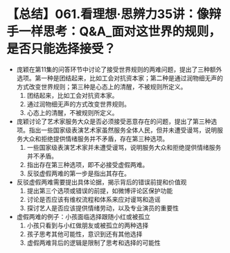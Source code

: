 # 【总结】061.看理想·思辨力35讲：像辩手一样思考：Q&A_面对这世界的规则，是否只能选择接受？

-   庞颖在第11集的问答环节中讨论了接受世界规则的两难问题，提出了三种额外选项。第一种是团结起来，比如工会对抗资本家；第二种是通过润物细无声的方式改变世界规则；第三种是心态上的清醒，不被规则所定义。
    1.  团结起来，比如工会对抗资本家。
    2.  通过润物细无声的方式改变世界规则。
    3.  心态上的清醒，不被规则所定义。
-   庞颖讨论了艺术家服务大众是否必须接受恶意存在的问题，提出了第三种选项。指出一些国家级表演艺术家虽然服务全体人民，但并未遭受谩骂，说明服务大众和拒绝提供情绪服务并不矛盾，存在第三种选项。
    1.  一些国家级表演艺术家并未遭受谩骂，说明服务大众和拒绝提供情绪服务并不矛盾。
    2.  指出存在第三种选项，即不必接受虚假两难。
    3.  反驳虚假两难的第一步是指出其存在。
-   反驳虚假两难需要提出具体论据，揭示背后的错误前提和价值观
    1.  提出第三个选项或错误的前提，如微博评论区保护功能
    2.  讨论是否应该有维权流程和体系来应对谩骂和造谣
    3.  探讨艺人是否应该提供情绪劳动，以及专业演员的重要性
-   虚假两难的例子：小孩面临选择跟随小红或被孤立
    1.  小孩只看到与小红做朋友或被孤立的两种选择
    2.  孩子思考其他可能性，意识到还有其他选择
    3.  虚假两难背后的逻辑是限制了思考和选择的可能性